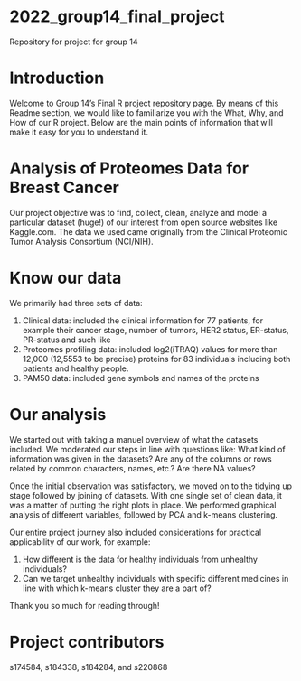 # 2022_group14_final_project
Repository for project for group 14

# Introduction

Welcome to Group 14’s Final R project repository page. 
By means of this Readme section, we would like to familiarize you with the What, Why, and How of our R project.
Below are the main points of information that will make it easy for you to understand it.

# Analysis of Proteomes Data for Breast Cancer

Our project objective was to find, collect, clean, analyze and model a particular dataset (huge!) of our interest from open source websites like Kaggle.com. 
The data we used came originally from the Clinical Proteomic Tumor Analysis Consortium (NCI/NIH).

# Know our data

We primarily had three sets of data:

1. Clinical data: included the clinical information for 77 patients, for example their cancer stage, number of tumors, HER2 status, ER-status, PR-status and such like
2. Proteomes profiling data: included log2(iTRAQ) values for more than 12,000 (12,5553 to be precise) proteins for 83 individuals including both patients and healthy people.
3. PAM50 data: included gene symbols and names of the proteins

# Our analysis

We started out with taking a manuel overview of what the datasets included. We moderated our steps in line with questions like: What kind of information was given in the datasets?
Are any of the columns or rows related by common characters, names, etc.? Are there NA values?

Once the initial observation was satisfactory, we moved on to the tidying up stage followed by joining of datasets.
With one single set of clean data, it was a matter of putting the right plots in place.
We performed graphical analysis of different variables, followed by PCA and k-means clustering.

Our entire project journey also included considerations for practical applicability of our work, for example:
1. How different is the data for healthy individuals from unhealthy individuals? 
2. Can we target unhealthy individuals with specific different medicines in line with which k-means cluster they are a part of?

Thank you so much for reading through!

# Project contributors

s174584, s184338, s184284, and s220868

